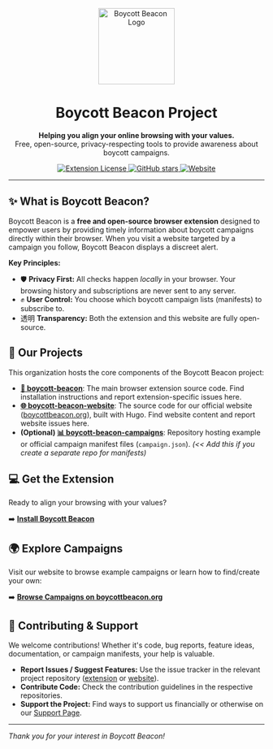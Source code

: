 <p align="center">
  <!-- Optional: Link to your static logo file -->
  <a href="[YOUR_WEBSITE_URL_HERE]">
    <img src="[LINK_TO_YOUR_STATIC_LOGO_FILE.png]" alt="Boycott Beacon Logo" width="150">
    <!-- Example: <img src="https://boycottbeacon.org/images/logo.png" alt="Boycott Beacon Logo" width="150"> -->
  </a>
</p>

<h1 align="center">Boycott Beacon Project</h1>

<p align="center">
  <strong>Helping you align your online browsing with your values.</strong> <br>
  Free, open-source, privacy-respecting tools to provide awareness about boycott campaigns.
</p>

<p align="center">
  <!-- Add relevant badges - replace placeholders -->
  <a href="https://github.com/neural-loop/boycott-beacon/blob/main/LICENSE">
    <img src="https://img.shields.io/github/license/neural-loop/boycott-beacon" alt="Extension License">
  </a>
  <a href="https://github.com/neural-loop/boycott-beacon">
    <img src="https://img.shields.io/github/stars/neural-loop/boycott-beacon?style=social" alt="GitHub stars">
  </a>
  <!-- Add a link to your website -->
   <a href="[YOUR_WEBSITE_URL_HERE]">
    <img src="https://img.shields.io/badge/Website-boycottbeacon.org-blue?style=flat&logo=world&logoColor=white" alt="Website">
  </a>
   <!-- Add Twitter link if applicable -->
   <!-- <a href="https://twitter.com/[YOUR_TWITTER_HANDLE]">
    <img src="https://img.shields.io/twitter/follow/[YOUR_TWITTER_HANDLE]?style=social&logo=twitter" alt="Follow on Twitter">
  </a> -->
</p>

---

## ✨ What is Boycott Beacon?

Boycott Beacon is a **free and open-source browser extension** designed to empower users by providing timely information about boycott campaigns directly within their browser. When you visit a website targeted by a campaign you follow, Boycott Beacon displays a discreet alert.

**Key Principles:**

*   🛡️ **Privacy First:** All checks happen *locally* in your browser. Your browsing history and subscriptions are never sent to any server.
*   ✊ **User Control:** You choose which boycott campaign lists (manifests) to subscribe to.
*   透明 **Transparency:** Both the extension and this website are fully open-source.

## 🚀 Our Projects

This organization hosts the core components of the Boycott Beacon project:

*   **[📌 boycott-beacon](https://github.com/neural-loop/boycott-beacon)**: The main browser extension source code. Find installation instructions and report extension-specific issues here.
*   **[🌐 boycott-beacon-website](https://github.com/neural-loop/boycott-beacon-website)**: The source code for our official website ([boycottbeacon.org]([YOUR_WEBSITE_URL_HERE])), built with Hugo. Find website content and report website issues here.
*   **(Optional) [📊 boycott-beacon-campaigns](https://github.com/neural-loop/boycott-beacon-campaigns)**: Repository hosting example or official campaign manifest files (`campaign.json`). *(<< Add this if you create a separate repo for manifests)*

## 💻 Get the Extension

Ready to align your browsing with your values?

➡️ **[Install Boycott Beacon]([YOUR_WEBSITE_INSTALL_PAGE_URL_HERE])**
<!-- Example: https://boycottbeacon.org/install/ -->
<!-- Or link directly to Chrome store: https://chrome.google.com/webstore/detail/[YOUR_EXTENSION_ID] -->

## 🌍 Explore Campaigns

Visit our website to browse example campaigns or learn how to find/create your own:

➡️ **[Browse Campaigns on boycottbeacon.org]([YOUR_WEBSITE_CAMPAIGNS_PAGE_URL_HERE])**
<!-- Example: https://boycottbeacon.org/campaigns/ -->

## 🤝 Contributing & Support

We welcome contributions! Whether it's code, bug reports, feature ideas, documentation, or campaign manifests, your help is valuable.

*   **Report Issues / Suggest Features:** Use the issue tracker in the relevant project repository ([extension](https://github.com/neural-loop/boycott-beacon/issues) or [website](https://github.com/neural-loop/boycott-beacon-website/issues)).
*   **Contribute Code:** Check the contribution guidelines in the respective repositories.
*   **Support the Project:** Find ways to support us financially or otherwise on our [Support Page]([YOUR_WEBSITE_SUPPORT_PAGE_URL_HERE]).
    <!-- Example: https://boycottbeacon.org/support/ -->

---

*Thank you for your interest in Boycott Beacon!*
